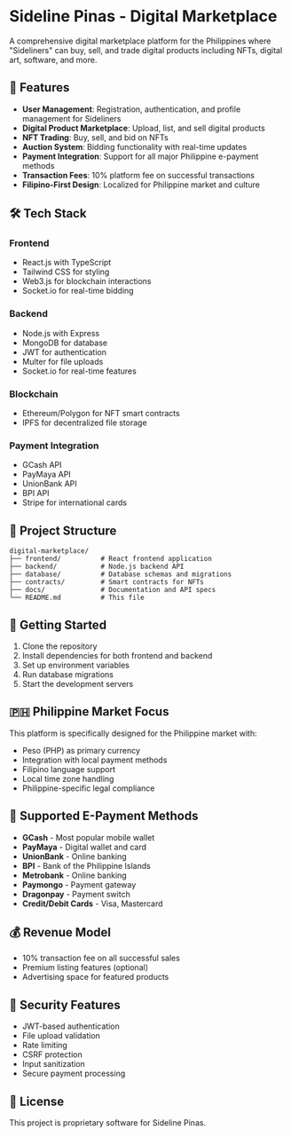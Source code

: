 # Sideline Pinas - Digital Marketplace

A comprehensive digital marketplace platform for the Philippines where "Sideliners" can buy, sell, and trade digital products including NFTs, digital art, software, and more.

## 🚀 Features

- **User Management**: Registration, authentication, and profile management for Sideliners
- **Digital Product Marketplace**: Upload, list, and sell digital products
- **NFT Trading**: Buy, sell, and bid on NFTs
- **Auction System**: Bidding functionality with real-time updates
- **Payment Integration**: Support for all major Philippine e-payment methods
- **Transaction Fees**: 10% platform fee on successful transactions
- **Filipino-First Design**: Localized for Philippine market and culture

## 🛠️ Tech Stack

### Frontend
- React.js with TypeScript
- Tailwind CSS for styling
- Web3.js for blockchain interactions
- Socket.io for real-time bidding

### Backend
- Node.js with Express
- MongoDB for database
- JWT for authentication
- Multer for file uploads
- Socket.io for real-time features

### Blockchain
- Ethereum/Polygon for NFT smart contracts
- IPFS for decentralized file storage

### Payment Integration
- GCash API
- PayMaya API
- UnionBank API
- BPI API
- Stripe for international cards

## 📁 Project Structure

```
digital-marketplace/
├── frontend/          # React frontend application
├── backend/           # Node.js backend API
├── database/          # Database schemas and migrations
├── contracts/         # Smart contracts for NFTs
├── docs/              # Documentation and API specs
└── README.md          # This file
```

## 🚀 Getting Started

1. Clone the repository
2. Install dependencies for both frontend and backend
3. Set up environment variables
4. Run database migrations
5. Start the development servers

## 🇵🇭 Philippine Market Focus

This platform is specifically designed for the Philippine market with:
- Peso (PHP) as primary currency
- Integration with local payment methods
- Filipino language support
- Local time zone handling
- Philippine-specific legal compliance

## 📱 Supported E-Payment Methods

- **GCash** - Most popular mobile wallet
- **PayMaya** - Digital wallet and card
- **UnionBank** - Online banking
- **BPI** - Bank of the Philippine Islands
- **Metrobank** - Online banking
- **Paymongo** - Payment gateway
- **Dragonpay** - Payment switch
- **Credit/Debit Cards** - Visa, Mastercard

## 💰 Revenue Model

- 10% transaction fee on all successful sales
- Premium listing features (optional)
- Advertising space for featured products

## 🔐 Security Features

- JWT-based authentication
- File upload validation
- Rate limiting
- CSRF protection
- Input sanitization
- Secure payment processing

## 📄 License

This project is proprietary software for Sideline Pinas.
